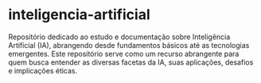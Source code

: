 # inteligencia-artificial
Repositório dedicado ao estudo e documentação sobre Inteligência Artificial (IA), abrangendo desde fundamentos básicos até as tecnologias emergentes. Este repositório serve como um recurso abrangente para quem busca entender as diversas facetas da IA, suas aplicações, desafios e implicações éticas.
